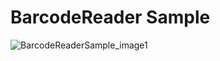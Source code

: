 # BarcodeReader Sample
![BarcodeReaderSample_image1](https://user-images.githubusercontent.com/45218829/90317915-94d78800-df67-11ea-9d15-80aedcc9213f.png)
